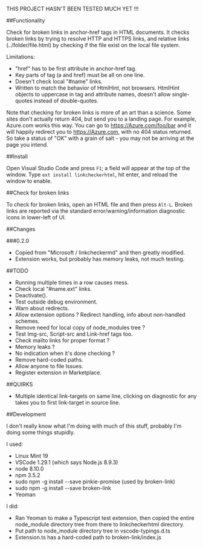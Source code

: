 
THIS PROJECT HASN'T BEEN TESTED MUCH YET !!!


##Functionality

Check for broken links in anchor-href tags in HTML documents. It checks broken links by trying to resolve HTTP and HTTPS links, and relative links (../folder/file.html) by checking if the file exist on the local file system.

Limitations:
* "href" has to be first attribute in anchor-href tag.
* Key parts of tag (a and href) must be all on one line.
* Doesn't check local "#name" links.
* Written to match the behavior of HtmlHint, not browsers.  HtmlHint objects to uppercase in tag and attribute names, doesn't allow single-quotes instead of double-quotes.

Note that checking for broken links is more of an art than a science. Some sites don't actually return 404, but send you to a landing page. For example, Azure.com works this way. You can go to https://Azure.com/foo/bar and it will happily redirect you to https://Azure.com, with no 404 status returned. So take a status of "OK" with a grain of salt - you may not be arriving at the page you intend.

##Install

Open Visual Studio Code and press `F1`; a field will appear at the top of the window. Type `ext install linkcheckerhtml`, hit enter, and reload the window to enable.

##Check for broken links

To check for broken links, open an HTML file and then press `Alt-L`.  Broken links are reported via the standard error/warning/information diagnostic icons in lower-left of UI.

##Changes

###0.2.0

* Copied from "Microsoft / linkcheckermd" and then greatly modified.
* Extension works, but probably has memory leaks, not much testing.

##TODO

* Running multiple times in a row causes mess.
* Check local "#name.ext" links.
* Deactivate().
* Test outside debug environment.
* Warn about redirects.
* Allow extension options ?  Redirect handling, info about non-handled schemes.
* Remove need for local copy of node_modules tree ?
* Test Img-src, Script-src and Link-href tags too.
* Check mailto links for proper format ?
* Memory leaks ?
* No indication when it's done checking ?
* Remove hard-coded paths.
* Allow anyone to file Issues.
* Register extension in Marketplace.

##QUIRKS

* Multiple identical link-targets on same line, clicking on diagnostic for any takes you to first link-target in source line.

##Development

I don't really know what I'm doing with much of this stuff, probably I'm doing some things stupidly.

I used:
* Linux Mint 19
* VSCode 1.29.1 (which says Node.js 8.9.3)
* node 8.10.0
* npm 3.5.2
* sudo npm -g install --save pinkie-promise (used by broken-link)
* sudo npm -g install --save broken-link
* Yeoman

I did:
* Ran Yeoman to make a Typescript test extension, then copied the entire node_module directory tree from there to linkcheckerhtml directory.
* Put path to node_module directory tree in vscode-typings.d.ts
* Extension.ts has a hard-coded path
to broken-link/index.js
